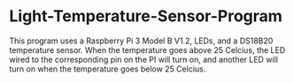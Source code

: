 # Light-Temperature-Sensor-Program

This program uses a Raspberry Pi 3 Model B V1.2, LEDs, and a DS18B20 temperature sensor. When the temperature goes above 25 Celcius, the LED wired to the corresponding pin on the PI will turn on, and another LED will turn on when the temperature goes below 25 Celcius. 
